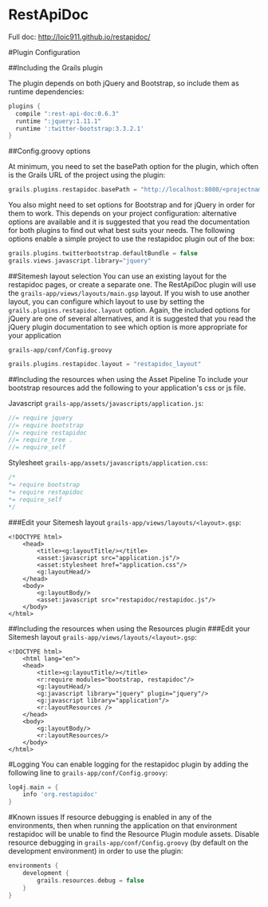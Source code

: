RestApiDoc
==========

Full doc: http://loic911.github.io/restapidoc/

#Plugin Configuration

##Including the Grails plugin

The plugin depends on both jQuery and Bootstrap, so include them as runtime dependencies:

```groovy
plugins {
  compile ":rest-api-doc:0.6.3"
  runtime ":jquery:1.11.1"
  runtime ':twitter-bootstrap:3.3.2.1'
}
```

##Config.groovy options

At minimum, you need to set the basePath option for the plugin, which often is the Grails URL of the project using the plugin:

```groovy
grails.plugins.restapidoc.basePath = "http://localhost:8080/<projectname>"
```

You also might need to set options for Bootstrap and for jQuery in order for them to work. This depends on your project configuration:
alternative options are available and it is suggested that you read the documentation for both plugins to find out what best suits
your needs. The following options enable a simple project to use the restapidoc plugin out of the box:

```groovy
grails.plugins.twitterbootstrap.defaultBundle = false
grails.views.javascript.library="jquery"
```

##Sitemesh layout selection
You can use an existing layout for the restapidoc pages, or create a separate one. The RestApiDoc plugin will use the `grails-app/views/layouts/main.gsp`
layout. If you wish to use another layout, you can configure which layout to use by setting the `grails.plugins.restapidoc.layout` option.
Again, the included options for jQuery are one of several alternatives, and it is suggested that you read the jQuery plugin documentation
to see which option is more appropriate for your application

`grails-app/conf/Config.groovy`
```groovy
grails.plugins.restapidoc.layout = "restapidoc_layout"
```

##Including the resources when using the Asset Pipeline
To include your bootstrap resources add the following to your application's css
or js file.

Javascript `grails-app/assets/javascripts/application.js`:
```javascript
//= require jquery
//= require bootstrap
//= require restapidoc
//= require_tree .
//= require_self
```

Stylesheet `grails-app/assets/javascripts/application.css`:
```css
/*
*= require bootstrap
*= require restapidoc
*= require_self
*/
```

###Edit your Sitemesh layout
`grails-app/views/layouts/<layout>.gsp`:
```gsp
<!DOCTYPE html>
    <head>
        <title><g:layoutTitle/></title>
        <asset:javascript src="application.js"/>
        <asset:stylesheet href="application.css"/>
        <g:layoutHead/>
    </head>
    <body>
        <g:layoutBody/>
        <asset:javascript src="restapidoc/restapidoc.js"/>
    </body>
</html>
```

##Including the resources when using the Resources plugin
###Edit your Sitemesh layout
`grails-app/views/layouts/<layout>.gsp`:
```gsp
<!DOCTYPE html>
    <html lang="en">
    <head>
        <title><g:layoutTitle/></title>
        <r:require modules="bootstrap, restapidoc"/>
        <g:layoutHead/>
        <g:javascript library="jquery" plugin="jquery"/>
        <g:javascript library="application"/>
        <r:layoutResources />
    </head>
    <body>
        <g:layoutBody/>
        <r:layoutResources/>
    </body>
</html>
```

#Logging
You can enable logging for the restapidoc plugin by adding the following line to `grails-app/conf/Config.groovy`:

```groovy
log4j.main = {
    info 'org.restapidoc'
}
```

#Known issues
If resource debugging is enabled in any of the environments, then when running the application on that environment restapidoc will be unable to find the
Resource Plugin module assets. Disable resource debugging in `grails-app/conf/Config.groovy` (by default on the development environment) in order to use the plugin:

```groovy
environments {
    development {
        grails.resources.debug = false
    }
}
```
